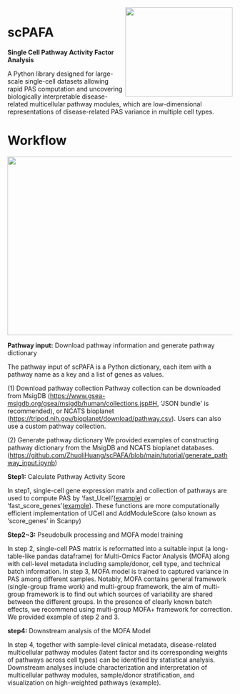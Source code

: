<img src="https://github.com/ZhuoliHuang/scPAFA/assets/61071877/3b3de70c-0bb6-438b-84e8-aaa705897390" align="right" width="240" height="200">

# scPAFA

**Single Cell Pathway Activity Factor Analysis**

A Python library designed for large-scale single-cell datasets allowing rapid PAS computation and uncovering biologically interpretable disease-related multicellular pathway modules, which are low-dimensional representations of disease-related PAS variance in multiple cell types.


# Workflow

<img src="https://github.com/ZhuoliHuang/scPAFA/assets/61071877/b8bdee9e-b98f-467a-b345-7ffb5acfbfd9" width="800" height="400">


**Pathway input:** Download pathway information and generate pathway dictionary
  
The pathway input of scPAFA is a Python dictionary, each item with a pathway name as a key and a list of genes as values.

(1) Download pathway collection
Pathway collection can be downloaded from MsigDB (https://www.gsea-msigdb.org/gsea/msigdb/human/collections.jsp#H, 'JSON bundle' is recommended), or NCATS bioplanet (https://tripod.nih.gov/bioplanet/download/pathway.csv). Users can also use a custom pathway collection.

(2) Generate pathway dictionary
We provided examples of constructing pathway dictionary from the MsigDB and NCATS bioplanet databases.(https://github.com/ZhuoliHuang/scPAFA/blob/main/tutorial/generate_pathway_input.ipynb)

**Step1:** Calculate Pathway Activity Score

In step1, single-cell gene expression matrix and collection of pathways are used to compute PAS by ‘fast_Ucell’([example](https://github.com/ZhuoliHuang/scPAFA/blob/main/tutorial/step1_generate_PAS_UCell.ipynb)) or ‘fast_score_genes’([example](https://github.com/ZhuoliHuang/scPAFA/blob/main/tutorial/step1_generate_PAS_score_genes.ipynb)). These functions are more computationally efficient implementation of UCell and AddModuleScore (also known as ‘score_genes’ in Scanpy)

**Step2~3:** Pseudobulk processing and MOFA model training

In step 2, single-cell PAS matrix is reformatted into a suitable input (a long-table-like pandas dataframe) for Multi-Omics Factor Analysis (MOFA) along with cell-level metadata including sample/donor, cell type, and technical batch information. In step 3, MOFA model is trained to captured variance in PAS among different samples. Notably, MOFA contains general framework (single-group frame work) and multi-group framework,  the aim of multi-group framework is to find out which sources of variability are shared between the different groups. In the presence of clearly known batch effects, we recommend using multi-group MOFA+ framework for correction. We provided example of step 2 and 3.

**step4:** Downstream analysis of the MOFA Model

In step 4, together with sample-level clinical metadata, disease-related multicellular pathway modules (latent factor and its corresponding weights of pathways across cell types) can be identified by statistical analysis. Downstream analyses include characterization and interpretation of multicellular pathway modules, sample/donor stratification, and visualization on high-weighted pathways (example).
